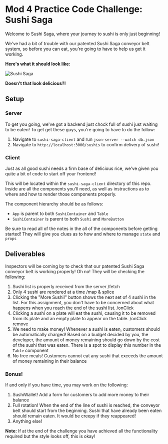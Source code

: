 # Mod 4 Practice Code Challenge: Sushi Saga

Welcome to Sushi Saga, where your journey to sushi is only just beginning!

We've had a bit of trouble with our patented Sushi Saga conveyor belt system, so before you can eat, you're going to have to help us get it working.

**Here's what it should look like:**

![Sushi Saga](https://raw.githubusercontent.com/learn-co-curriculum/React-Practice-Code-Challenge/master/sushi-saga-demo.gif)

**Doesn't that look delicious?!**

## Setup

### Server
To get you going, we've got a backend just chock full of sushi just waiting to be eaten! To get get these guys, you're going to have to do the follow:

1. Navigate to `sushi-saga-client` and run `json-server --watch db.json`
2. Navigate to `http://localhost:3000/sushis` to confirm delivery of sushi!


### Client
Just as all good sushi needs a firm base of delicious rice, we've given you quite a bit of code to start off your frontend!

This will be located within the `sushi-saga-client` directory of this repo. Inside are all the components you'll need, as well as instructions as to where and how to render those components properly.

The component hierarchy should be as follows:

- `App` is parent to both `SushiContainer` and `Table`
- `SushiContainer` is parent to both `Sushi` and `MoreButton`

Be sure to read all of the notes in the all of the components before getting started! They will give you clues as to how and where to manage `state` and `props`

## Deliverables
Inspectors will be coming by to check that our patented Sushi Saga conveyor belt is working properly! Oh no! They will be checking the following:

1. Sushi list is properly received from the server /fetch
2. Only 4 sushi are rendered at a time /map & splice
3. Clicking the "More Sushi!" button shows the next set of 4 sushi in the list. For this assignment, you don't have to be concerned about what happens when you reach the end of the sushi list. /onClick
4. Clicking a sushi on a plate will eat the sushi, causing it to be removed from its plate and an empty plate to appear on the table. /onClick remove
5. We need to make money! Whenever a sushi is eaten, customers should be automatically charged! Based on a budget decided by you, the developer, the amount of money remaining should go down by the cost of the sushi that was eaten. There is a spot to display this number in the `Table` component
6. No free meals! Customers cannot eat any sushi that exceeds the amount of money remaining in their balance

### Bonus!

If and only if you have time, you may work on the following:

1. SushiWallet! Add a form for customers to add more money to their balance
2. Full rotation! When the end of the line of sushi is reached, the conveyor belt should start from the beginning. Sushi that have already been eaten should remain eaten. It would be creepy if they reappeared!
3. Anything else!

**Note:** If at the end of the challenge you have achieved all the functionality required but the style looks off, this is okay!
